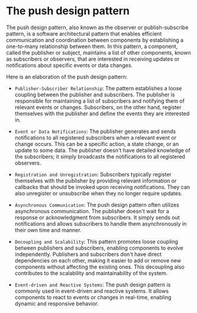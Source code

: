 
# The push design pattern 
The push design pattern, also known as the observer or publish-subscribe pattern, is a software architectural pattern that enables efficient communication and coordination between components by establishing a one-to-many relationship between them. In this pattern, a component, called the publisher or subject, maintains a list of other components, known as subscribers or observers, that are interested in receiving updates or notifications about specific events or data changes.

Here is an elaboration of the push design pattern:

- `Publisher-Subscriber Relationship`: The pattern establishes a loose coupling between the publisher and subscribers. The publisher is responsible for maintaining a list of subscribers and notifying them of relevant events or changes. Subscribers, on the other hand, register themselves with the publisher and define the events they are interested in.

- `Event or Data Notifications`: The publisher generates and sends notifications to all registered subscribers when a relevant event or change occurs. This can be a specific action, a state change, or an update to some data. The publisher doesn't have detailed knowledge of the subscribers; it simply broadcasts the notifications to all registered observers.

- `Registration and Unregistration`: Subscribers typically register themselves with the publisher by providing relevant information or callbacks that should be invoked upon receiving notifications. They can also unregister or unsubscribe when they no longer require updates.

- `Asynchronous Communication`: The push design pattern often utilizes asynchronous communication. The publisher doesn't wait for a response or acknowledgment from subscribers. It simply sends out notifications and allows subscribers to handle them asynchronously in their own time and manner.

- `Decoupling and Scalability`: This pattern promotes loose coupling between publishers and subscribers, enabling components to evolve independently. Publishers and subscribers don't have direct dependencies on each other, making it easier to add or remove new components without affecting the existing ones. This decoupling also contributes to the scalability and maintainability of the system.

- `Event-driven and Reactive Systems`: The push design pattern is commonly used in event-driven and reactive systems. It allows components to react to events or changes in real-time, enabling dynamic and responsive behavior.